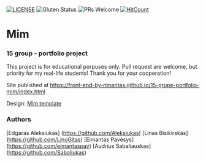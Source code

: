 [![LICENSE](https://img.shields.io/badge/license-MIT-blue.svg?style=flat-square)](https://github.com/belauzas/HTML5-website-template/blob/master/LICENSE.md)
![Gluten Status](https://img.shields.io/badge/Gluten-Free-green.svg)
![PRs Welcome](https://img.shields.io/badge/PRs-welcome-brightgreen.svg)
[![HitCount](http://hits.dwyl.com/front-end-by-rimantas/15-grupe-portfolio-mim.svg)](http://hits.dwyl.com/front-end-by-rimantas/15-grupe-portfolio-mim)

# Mim
### 15 group - portfolio project

This project is for educational porpuses only. Pull request are welcome, but priority for my real-life students! Thank you for your cooperation!

Site published at https://front-end-by-rimantas.github.io/15-grupe-portfolio-mim/index.html

Design: [Mim template](http://wp.regaltheme.com/mim/)

### Authors
[Edgaras Aleksiukas] (https://github.com/Aleksiukas)
[Linas Bisikirskas] (https://github.com/LinoGitas)
[Eimantas Pavėsys] (https://github.com/eimantaspav)
[Audrius Sabaliauskas] (https://github.com/Sabaliukas)

